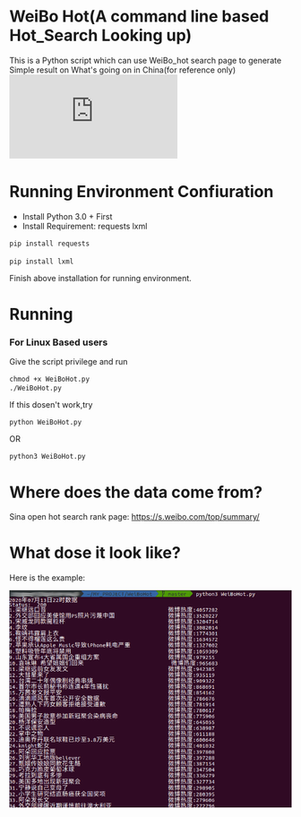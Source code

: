 # WeiBo Hot(A command line based Hot_Search Looking up)
This is a Python script which can use WeiBo_hot search page to generate Simple result on What's going on in China(for reference only)
![中文用户请点击](https://github.com/zhzhzhy/WeiBoHot/blob/master/README_CN.md)
# Running Environment Confiuration
- Install Python 3.0 + First
- Install Requirement: requests lxml
```
pip install requests

pip install lxml
```
Finish above installation for running environment.
# Running
### For Linux Based users
Give the script privilege and run
```
chmod +x WeiBoHot.py
./WeiBoHot.py
```
If this dosen't work,try
```
python WeiBoHot.py
```
OR
```
python3 WeiBoHot.py
```
# Where does the data come from?
Sina open hot search rank page: https://s.weibo.com/top/summary/
# What dose it look like?
Here is the example:

![result.png](/img/result.png)

